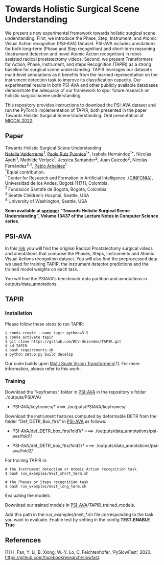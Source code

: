 # Towards Holistic Surgical Scene Understanding

We present a new experimental framework towards holistic surgical scene  understanding. First, we introduce the Phase, Step, Instrument, and Atomic Visual Action recognition (PSI-AVA) Dataset. PSI-AVA includes annotations for both long-term (Phase and Step recognition) and short-term reasoning (Instrument detection and novel Atomic Action recognition) in robot-assisted radical prostatectomy videos. Second, we present Transformers for Action, Phase, Instrument, and steps Recognition (TAPIR) as a strong baseline for surgical scene understanding. TAPIR leverages our dataset’s multi-level annotations as it benefits from the learned representation on the instrument detection task to improve its classification capacity. Our experimental results in both PSI-AVA and other publicly available databases demonstrate the adequacy of our framework to spur future research on holistic surgical scene understanding

This repository provides instructions to download the PSI-AVA dataset and run the PyTorch implementation of TAPIR, both presented in the paper Towards Holistic Surgical Scene Understanding. Oral presentation at [MICCAI,2022](https://conferences.miccai.org/2022/en/). 

## Paper

Towards Holistic Surgical Scene Understanding <br/>
[Natalia Valderrama](https://nfvalderrama.github.io)<sup>1</sup>, [Paola Ruiz Puentes](https://paolaruizp.github.io)<sup>1*</sup>, Isabela Hernández<sup>1*</sup>, Nicolás Ayobi<sup>1</sup>, Mathilde Verlyck<sup>1</sup>, Jessica Santander<sup>2</sup>, Juan Caicedo<sup>2</sup>, Nicolás Fernández<sup>3,4</sup>, [Pablo Arbeláez](https://scholar.google.com.co/citations?user=k0nZO90AAAAJ&hl=en)<sup>1</sup> <br/>
<sup>*</sup>Equal contribution.<br/>
<sup>1 </sup> Center  for  Research  and  Formation  in  Artificial  Intelligence .([CINFONIA](https://cinfonia.uniandes.edu.co/)),  Universidad  de  los  Andes,  Bogotá 111711, Colombia. <br/>
<sup>2 </sup> Fundación Santafé de Bogotá, Bogotá, Colombia<br/>
<sup>3 </sup> Seattle Children’s Hospital, Seattle, USA <br/>
<sup>4 </sup> University of Washington, Seattle, USA <br/>

**Soon available at [springer](http://link.springer.com.) "Towards Holistic Surgical Scene Understanding", Volume 13437 of the Lecture Notes in Computer Science series.**

## PSI-AVA

In this [link](http://157.253.243.19/PSI-AVA/) you will find the original Radical Prostatectomy surgical videos and annotations that compose the Phases, Steps, Instruments and Atomic Visual Actions recognition dataset. You will also find the preprocessed data we used for training TAPIR, the instrument detector predictions and the trained model weights on each task.

You will find the PSIAVA's benchmark data partition and annotations in outputs/data_annotations.

## TAPIR

### Installation

Please follow these steps to run TAPIR:

```
$ conda create --name tapir python=3.9
$ conda activate tapir
$ git clone https://github.com/BCV-Uniandes/TAPIR.git
$ cd TAPIR
$ bash requirements.sh
$ python setup.py build develop
```

Our code builds upon [Multi Scale Vision Transformers](https://github.com/facebookresearch/SlowFast)[1]. For more information, please refer to this work.

### Training

Download the "keyframes" folder in [PSI-AVA](http://157.253.243.19/PSI-AVA/) in the repository's folder ./outputs/PSIAVA/

 - PSI-AVA/keyframes/* ===> ./outputs/PSIAVA/keyframes/

Download the instrument features computed by deformable DETR from the folder "Def_DETR_Box_ftrs" in [PSI-AVA](http://157.253.243.19/PSI-AVA/) as follows:
 
 - PSI-AVA/def_DETR_box_ftrs/fold1/* ===> ./outputs/data_annotations/psi-ava/fold1/

 - PSI-AVA/def_DETR_box_ftrs/fold2/* ===> ./outputs/data_annotations/psi-ava/fold2/


For training TAPIR in:

```
# the Instrument detection or Atomic Action recognition task
$ bash run_examples/mvit_short_term.sh

# the Phases or Steps recognition task
$ bash run_examples/mvit_long_term.sh
```

Evaluating the models:

Download our trained models in [PSI-AVA](http://157.253.243.19/PSI-AVA/)/TAPIR_trained_models.

Add this path in the run_examples/mvit_*.sh file corresponding to the task you want to evaluate. Enable test by setting in the config **TEST.ENABLE True**


<!-- ## Citation

If you find our paper useful, please use the following BibTeX entry for citation:

```

``` -->

## References

[1] H. Fan, Y. Li, B. Xiong, W.-Y. Lo, C. Feichtenhofer, ‘PySlowFast’, 2020. https://github.com/facebookresearch/slowfast.
